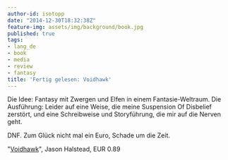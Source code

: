 ```yaml
---
author-id: isotopp
date: "2014-12-30T18:32:38Z"
feature-img: assets/img/background/book.jpg
published: true
tags:
- lang_de
- book
- media
- review
- fantasy
title: 'Fertig gelesen: Voidhawk'
---
```

Die Idee: Fantasy mit Zwergen und Elfen in einem Fantasie-Weltraum. Die Ausführung: Leider auf eine Weise, die meine Suspension Of Disbelief zerstört, und eine Schreibweise und Storyführung, die mir auf die Nerven geht.

DNF. Zum Glück nicht mal ein Euro, Schade um die Zeit.

"[Voidhawk](http://www.amazon.de/Voidhawk-English-Jason-Halstead-ebook/dp/B0053KJCSI)", Jason Halstead, EUR 0.89
